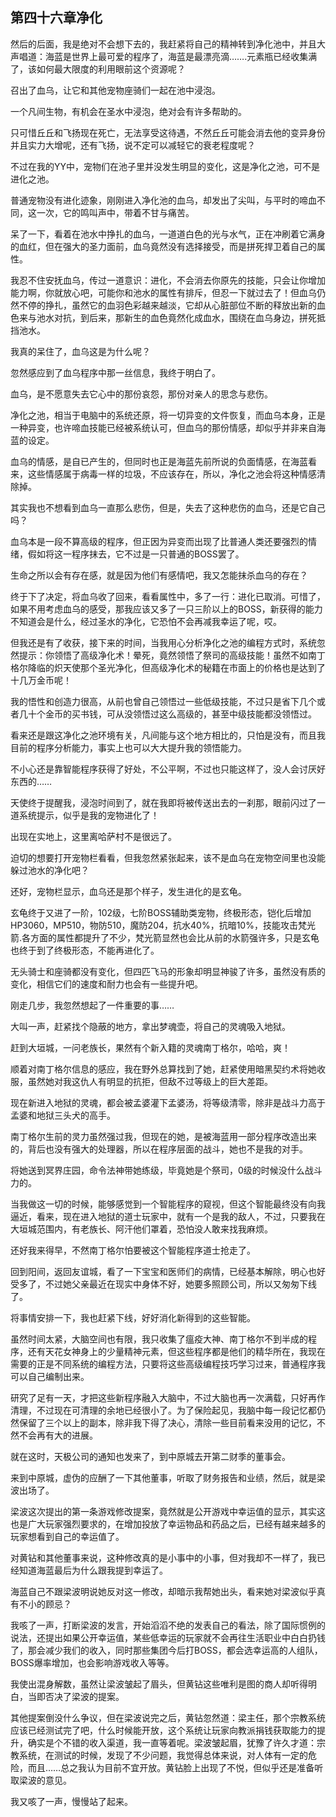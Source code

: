 ## 第四十六章净化

然后的后面，我是绝对不会想下去的，我赶紧将自己的精神转到净化池中，并且大声唱道：海蓝是世界上最可爱的程序了，海蓝是最漂亮滴…….元素瓶已经收集满了，该如何最大限度的利用眼前这个资源呢？

召出了血乌，让它和其他宠物座骑们一起在池中浸泡。

一个凡间生物，有机会在圣水中浸泡，绝对会有许多帮助的。

只可惜丘丘和飞扬现在死亡，无法享受这待遇，不然丘丘可能会消去他的变异身份并且实力大增呢，还有飞扬，说不定可以减轻它的衰老程度呢？

不过在我的YY中，宠物们在池子里并没发生明显的变化，这是净化之池，可不是进化之池。

普通宠物没有进化迹象，刚刚进入净化池的血乌，却发出了尖叫，与平时的啼血不同，这一次，它的鸣叫声中，带着不甘与痛苦。

呆了一下，看着在池水中挣扎的血乌，一道道白色的光与水气，正在冲刷着它满身的血红，但在强大的圣力面前，血乌竟然没有选择接受，而是拼死捍卫着自己的属性。

我忍不住安抚血乌，传过一道意识：进化，不会消去你原先的技能，只会让你增加能力啊，你就放心吧，可能你和池水的属性有排斥，但忍一下就过去了！但血乌仍然不停的挣扎，虽然它的血羽色彩越来越淡，它却从心脏部位不断的释放出新的血色来与池水对抗，到后来，那新生的血色竟然化成血水，围绕在血乌身边，拼死抵挡池水。

我真的呆住了，血乌这是为什么呢？

忽然感应到了血乌程序中那一丝信息，我终于明白了。

血乌，是不愿意失去它心中的那份哀怨，那份对亲人的思念与悲伤。

净化之池，相当于电脑中的系统还原，将一切异变的文件恢复，而血乌本身，正是一种异变，也许啼血技能已经被系统认可，但血乌的那份情感，却似乎并非来自海蓝的设定。

血乌的情感，是自已产生的，但同时也正是海蓝先前所说的负面情感，在海蓝看来，这些情感属于病毒一样的垃圾，不应该存在，所以，净化之池会将这种情感清除掉。

其实我也不想看到血乌一直那么悲伤，但是，失去了这种悲伤的血乌，还是它自己吗？

血乌本是一段不算高级的程序，但正因为异变而出现了比普通人类还要强烈的情绪，假如将这一程序抹去，它不过是一只普通的BOSS罢了。

生命之所以会有存在感，就是因为他们有感情吧，我又怎能抹杀血乌的存在？

终于下了决定，将血乌收了回来，看看属性中，多了一行：进化已取消。可惜了，如果不用考虑血乌的感受，那我应该又多了一只三阶以上的BOSS，新获得的能力不知道会是什么，经过圣水的净化，它恐怕不会再减我幸运了呢，哎。

但我还是有了收获，接下来的时间，当我用心分析净化之池的编程方式时，系统忽然提示：你领悟了高级净化术！晕死，竟然领悟了祭司的高级技能！虽然不如南丁格尔降临的炽天使那个圣光净化，但高级净化术的秘籍在市面上的价格也是达到了十几万金币呢！

我的悟性和创造力很高，从前也曾自己领悟过一些低级技能，不过只是省下几个或者几十个金币的买书钱，可从没领悟过这么高级的，甚至中级技能都没领悟过。

看来还是跟这净化之池环境有关，凡间能与这个地方相比的，只怕是没有，而且我目前的程序分析能力，事实上也可以大大提升我的领悟能力。

不小心还是靠智能程序获得了好处，不公平啊，不过也只能这样了，没人会讨厌好东西的……

天使终于提醒我，浸泡时间到了，就在我即将被传送出去的一刹那，眼前闪过了一道系统提示，似乎是我的宠物进化了！

出现在实地上，这里离哈萨村不是很远了。

迫切的想要打开宠物栏看看，但我忽然紧张起来，该不是血乌在宠物空间里也没能躲过池水的净化吧？

还好，宠物栏显示，血乌还是那个样子，发生进化的是玄龟。

玄龟终于又进了一阶，102级，七阶BOSS辅助类宠物，终极形态，铠化后增加HP3060，MP510，物防510，魔防204，抗水40%，抗暗10%，技能攻击梵光箭.各方面的属性都提升了不少，梵光箭显然也会比从前的水箭强许多，只是玄龟也终于到了终极形态，不能再进化了。

无头骑士和座骑都没有变化，但四匹飞马的形象却明显神骏了许多，虽然没有质的变化，相信它们的速度和耐力也会有一些提升吧。

刚走几步，我忽然想起了一件重要的事……

大叫一声，赶紧找个隐蔽的地方，拿出梦魂壶，将自己的灵魂吸入地狱。

赶到大垣城，一问老族长，果然有个新入籍的灵魂南丁格尔，哈哈，爽！

顺着对南丁格尔信息的感应，我在野外总算找到了她，赶紧使用暗黑契约术将她收服，虽然她对我这仇人有明显的抗拒，但敌不过等级上的巨大差距。

现在新进入地狱的灵魂，都会被孟婆灌下孟婆汤，将等级清零，除非是战斗力高于孟婆和地狱三头犬的高手。

南丁格尔生前的灵力虽然强过我，但现在的她，是被海蓝用一部分程序改造出来的，背后也没有强大的处理器，所以在程序层面的战斗，她也不是我的对手。

将她送到冥界庄园，命令法神带她练级，毕竟她是个祭司，0级的时候没什么战斗力的。

当我做这一切的时候，能够感觉到一个智能程序的窥视，但这个智能最终没有向我逼近，看来，现在进入地狱的道士玩家中，就有一个是我的敌人，不过，只要我在大垣城范围内，有老族长、阿汗他们罩着，恐怕没人敢来找我麻烦。

还好我来得早，不然南丁格尔怕要被这个智能程序道士抢走了。

回到阳间，返回友谊城，看了一下宝宝和医师们的病情，已经基本解除，明心也好受多了，不过她父亲最近在现实中身体不好，她要多照顾公司，所以又匆匆下线了。

将事情安排一下，我也赶紧下线，好好消化新得到的这些智能。

虽然时间太紧，大脑空间也有限，我只收集了瘟疫大神、南丁格尔不到半成的程序，还有天花女神身上的少量精神元素，但这些程序都是他们的精华所在，我现在需要的正是不同系统的编程方法，只要将这些高级编程技巧学习过来，普通程序我可以自己编制出来。

研究了足有一天，才把这些新程序融入大脑中，不过大脑也再一次满载，只好再作清理，不过现在可清理的余地已经很小了。为了保险起见，我脑中每一段记忆都仍然保留了三个以上的副本，除非我下得了决心，清除一些目前看来没用的记忆，不然不会再有大的进展。

就在这时，天极公司的通知也发来了，到中原城去开第二财季的董事会。

来到中原城，虚伪的应酬了一下其他董事，听取了财务报告和业绩，然后，就是梁波出场了。

梁波这次提出的第一条游戏修改提案，竟然就是公开游戏中幸运值的显示，其实这也是广大玩家强烈要求的，在增加投放了幸运物品和药品之后，已经有越来越多的玩家想看到自己的幸运值了。

对黄钻和其他董事来说，这种修改真的是小事中的小事，但对我却不一样了，我已经知道海蓝最后为什么跟我提到幸运了。

海蓝自己不跟梁波明说她反对这一修改，却暗示我帮她出头，看来她对梁波似乎真有不小的顾忌？

我咳了一声，打断梁波的发言，开始滔滔不绝的发表自己的看法，除了国际惯例的说法，还提出如果公开幸运值，某些低幸运的玩家就不会再往生活职业中白白扔钱了，那会减少我们的收入，同时那些集团今后打BOSS，都会选幸运高的人组队，BOSS爆率增加，也会影响游戏收入等等。

我使出混身解数，虽然让梁波皱起了眉头，但黄钻这些唯利是图的商人却听得明白，当即否决了梁波的提案。

其他提案倒没什么争议，但在梁波说完之后，黄钻忽然道：梁主任，那个宗教系统应该已经测试完了吧，什么时候能开放，这个系统让玩家向教派捐钱获取能力的提升，确实是个不错的收入渠道，我一直等着呢。梁波皱起眉，犹豫了许久才道：宗教系统，在测试的时候，发现了不少问题，我觉得总体来说，对人体有一定的危险，而且……总之我认为目前不宜开放。黄钻脸上出现了不悦，但似乎还是准备听取梁波的意见。

我又咳了一声，慢慢站了起来。

